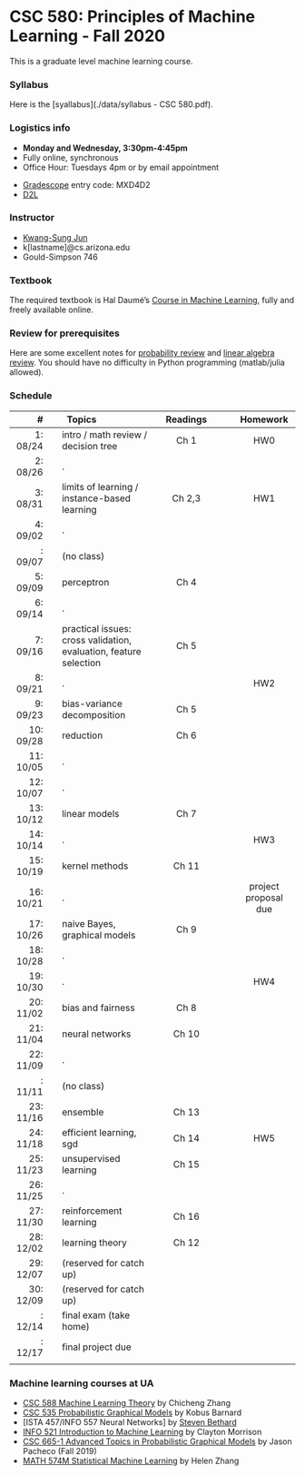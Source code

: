 # CSC 580: Principles of Machine Learning - Fall 2020

<!--
This course is a continuing line of topics from [CSC 665 Section 2 Machine Learning Theory](https://zcc1307.github.io/csc665/index.html) that delve into online learning and multi-armed bandits (but the knowledge from ML theory is not required).
The students will learn, via the lens of mathematical foundations, how and when machines can learn in an online manner.
Specifically, the course offers mathematical formulation of learning environments (e.g., stochastic and adversarial worlds with possibly limited feedback), fundamental limits of learning in these environments, various algorithms concerning sample efficiency, computational efficiency, and generality.
Throughout, students will not only learn fundamental mathematical tools upholding the current understanding of sequential decision making in the research community but also develop skills of adapting these techniques to their own research needs such as developing new algorithms.

Why online learning / multi-armed bandits?

 * Backbone of stochastic gradient descent algorithms.
 * How can 'learning' possible when when the data is arbitrarily manipulated.
 * Learn how companies learn your preferences by interacting with you in recommendation systems and online advertisements.
 * Besides, beautiful mathematical results and algorithms, and some practical algorithms.
 -->
This is a graduate level machine learning course.

### Syllabus

Here is the [syallabus](./data/syllabus - CSC 580.pdf).

### Logistics info

 * **Monday and Wednesday, 3:30pm-4:45pm**
 * Fully online, synchronous
 * Office Hour: Tuesdays 4pm or by email appointment
<!-- * **(TODO)** [Piazza link](http://piazza.com/arizona/spring2020/csc665) access code: bandits -->
 * [Gradescope](https://www.gradescope.com/courses/163532) entry code: MXD4D2
 * [D2L](https://d2l.arizona.edu/d2l/home/947630)

[//]: # ()

### Instructor

 * [Kwang-Sung Jun](https://kwangsungjun.github.io/)
 * k\[lastname\]@cs.arizona.edu
 * Gould-Simpson 746

### Textbook

The required textbook is Hal Daumé’s [Course in Machine Learning](http://ciml.info/), fully and freely available online.


<!--
Much of the course
materials will be based on the following materials (in the order of appearance
  in class schedule):

 * [Lecture notes](https://parameterfree.com/lecture-notes-on-online-learning/) by Francesco Orabona (FO).
 * [Bandit algorithms](https://tor-lattimore.com/downloads/book/book.pdf) by Tor Lattimore and Csaba Szepesvari (LS)
 * [Understanding machine learning: from theory to algorithms](https://www.cs.huji.ac.il/~shais/UnderstandingMachineLearning/) by Shai Shalev-Shwartz and Shai Ben-David (SSBD)

The following set of surveys and books also provide a good coverage of relevant materials:

 * [Online learning and online convex optimization](https://www.cs.huji.ac.il/~shais/papers/OLsurvey.pdf) by Shai Shalev-Shwartz
 * [Introduction to online optimization](https://ocobook.cs.princeton.edu/OCObook.pdf) by Elad Hazan (H)
 * [Regret analysis of stochastic and nonstochastic multi-armed bandit problems](http://sbubeck.com/SurveyBCB12.pdf) by Sebastien Bubeck and Nicolo Cesa-Bianchi
 * [Introduction to Multi-Armed Bandits](https://arxiv.org/pdf/1904.07272.pdf) by Alex Slivkins
-->

### Review for prerequisites

Here are some excellent notes for [probability review](http://cs229.stanford.edu/section/cs229-prob.pdf) and [linear algebra review](http://cs229.stanford.edu/section/cs229-linalg.pdf).
You should have no difficulty in Python programming (matlab/julia allowed).

### Schedule

|#  | | &nbsp;&nbsp;Topics | Readings |  | Homework |
|---:|-|:-------------|:---:|:---:|:---:|
| 1: 08/24 || intro / math review / decision tree                                               | Ch 1 | | HW0 |
| 2: 08/26 || .                                                                                 |  | | |
| 3: 08/31 || limits of learning / instance-based learning                                      | Ch 2,3 | | HW1 |
| 4: 09/02 || .                                                                                 |  | | |
|  : 09/07 || (no class)                                                                        |  | | |
| 5: 09/09 || perceptron                                                                        | Ch 4 | | |
| 6: 09/14 || .                                                                                 |  | | |
| 7: 09/16 || practical issues: cross validation, evaluation, feature selection                 | Ch 5 | | |
| 8: 09/21 || .                                                                                 |  | | HW2 |
| 9: 09/23 || bias-variance decomposition                                                       | Ch 5 | | |
|10: 09/28 || reduction                                                                         | Ch 6 | | |
|11: 10/05 || .                                                                                 |  | | |
|12: 10/07 || .                                                                                 |  | | |
|13: 10/12 || linear models                                                                     | Ch 7 | | |
|14: 10/14 || .                                                                                 |  | | HW3 |
|15: 10/19 || kernel methods                                                                    | Ch 11 | | |
|16: 10/21 || .                                                                                 |  | | project proposal due |
|17: 10/26 || naive Bayes, graphical models                                                     | Ch 9 | | |
|18: 10/28 || .                                                                                 |  | | |
|19: 10/30 || .                                                                                 |  | | HW4 |
|20: 11/02 || bias and fairness                                                                 | Ch 8 | | |
|21: 11/04 || neural networks                                                                   | Ch 10 | | |
|22: 11/09 || .                                                                                  |  | | |
|  : 11/11 || (no class)                                                                        |  | | |
|23: 11/16 || ensemble                                                                          | Ch 13 | | |
|24: 11/18 || efficient learning, sgd                                                           | Ch 14 | | HW5 |
|25: 11/23 || unsupervised learning                                                             | Ch 15 | | |
|26: 11/25 || .                                                                                 |  | | |
|27: 11/30 || reinforcement learning                                                            | Ch 16 | | |
|28: 12/02 || learning theory                                                                   | Ch 12 | | |
|29: 12/07 || (reserved for catch up)                                                           |  | | |
|30: 12/09 || (reserved for catch up)                                                           |  | | |
|  : 12/14 || final exam (take home)                                                            |   |   |   |
|  : 12/17 || final project due                                                                 |   |   |   |
|<img width=20/>|<img width=10/>| <img width=400/>                                              | <img width=200/> |<img width=100/> | <img width=100/>  |


### Machine learning courses at UA

 * [CSC 588 Machine Learning Theory](https://zcc1307.github.io/csc665/index.html) by Chicheng Zhang 
 * [CSC 535 Probabilistic Graphical Models](http://kobus.ca/teaching/cs535/spring18/index.html) by Kobus Barnard
 * [ISTA 457/INFO 557 Neural Networks] by [Steven Bethard](https://bethard.faculty.arizona.edu/)
 * [INFO 521 Introduction to Machine Learning](http://w3.sista.arizona.edu/~clayton/courses/ml/index.html) by Clayton Morrison
 * [CSC 665-1 Advanced Topics in Probabilistic Graphical Models](https://www2.cs.arizona.edu/~pachecoj/courses/csc665-1/index.html) by Jason Pacheco (Fall 2019)
 * [MATH 574M Statistical Machine Learning](http://math.arizona.edu/~hzhang/math574m.html) by Helen Zhang

</br>
</br>
</br>
</br>
</br>
